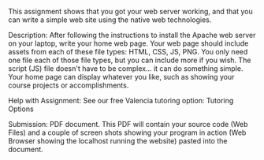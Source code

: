 This assignment shows that you got your web server working, and that you can write a simple web site using the native web technologies.

Description:
After following the instructions to install the Apache web server on your laptop, write your home web page. Your web page should include assets from each of these file types: HTML, CSS, JS, PNG. You only need one file each of those file types, but you can include more if you wish. The script (JS) file doesn't have to be complex... it can do something simple. Your home page can display whatever you like, such as showing your course projects or accomplishments. 

Help with Assignment:
See our free Valencia tutoring option: Tutoring Options

Submission:
PDF document.  This PDF will contain your source code (Web Files) and a couple of screen shots showing your program in action (Web Browser showing the localhost running the website) pasted into the document.

